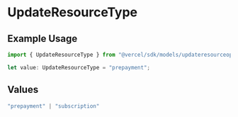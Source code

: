 # UpdateResourceType

## Example Usage

```typescript
import { UpdateResourceType } from "@vercel/sdk/models/updateresourceop.js";

let value: UpdateResourceType = "prepayment";
```

## Values

```typescript
"prepayment" | "subscription"
```
